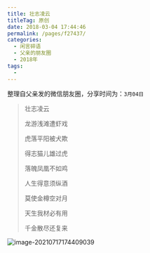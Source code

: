 ```yaml
---
title: 壮志凌云
titleTag: 原创
date: 2018-03-04 17:44:46
permalink: /pages/f27437/
categories:
  - 闲言碎语
  - 父亲的朋友圈
  - 2018年
tags:
  - 
---
```

整理自父亲发的微信朋友圈，分享时间为：`3月04日`

> 壮志凌云
>
> 龙游浅滩遭虾戏
>
> 虎落平阳被犬欺
>
> 得志猫儿雄过虎
>
> 落魄凤凰不如鸡
>
> 
>
> 
>
> 人生得意须纵酒
>
> 莫使金樽空对月
>
> 天生我材必有用
>
> 千金散尽还复来

![image-20210717174409039](http://t.eryajf.net/imgs/2021/09/07e6a5c8b8958eee.jpg)